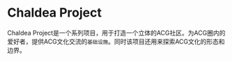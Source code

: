 # Chaldea Project
Chaldea Project是一个系列项目，用于打造一个立体的ACG社区。为ACG圈内的爱好者，提供ACG文化交流的`基础设施`。同时该项目还用来探索ACG文化的形态和边界。

